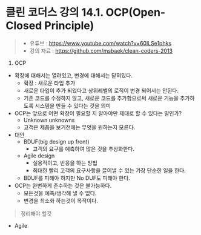 클린 코더스 강의 14.1. OCP(Open-Closed Principle)
=============================

> * 유튜브 : https://www.youtube.com/watch?v=60lLSe1phks
> * 강의 자료 : https://github.com/msbaek/clean-coders-2013

1. OCP
  * 확장에 대해서는 열려있고, 변경에 대해서는 닫혀있다.
    - 확장 : 새로운 타입 추가
    - 새로운 타입이 추가 되었다고 상위레벨의 로직이 변경 되어서는 안된다.
    - 기존 코드를 수정하지 않고, 새로운 코드를 추가함으로써 새로운 기능을 추가하도록 시스템을 만들 수 있다는 것을 의미
  * OCP는 앞으로 어떤 확장이 필요할 지 알아야만 제대로 할 수 있다는 말인가?
    - Unknown unknowns
    - 고객은 제품을 보기전에는 무엇을 원하는지 모른다.
  * 대안
    - BDUF(big design up front)
      * 고객의 요구를 예측하여 많은 것을 추상화한다.
    - Agile design
      * 실용적이고, 반응을 하는 방법
      * 최대한 빨리 고객의 요구사항을 끌어낼 수 있는 가장 단순한 일을 한다.
    - BDUF를 피해야 하지만 No DUF도 피해야 한다.
  * OCP는 완변하게 준수하는 것은 불가능하다.
    - 모든것을 예측/생각해 낼 수 없다.
    - 변경을 최소화 하는것이 목적이다.

>정리해야 할것
  * Agile
